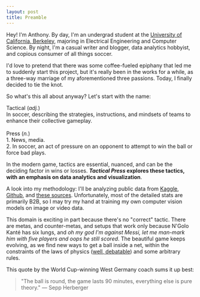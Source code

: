```yaml
---
layout: post
title: Preamble
---
```


Hey! I'm Anthony. By day, I'm an undergrad student at the [University of California, Berkeley](https://berkeley.edu), majoring in Electrical Engineering and Computer Science. By night, I'm a casual writer and blogger, data analytics hobbyist, and copious consumer of all things soccer. 

I'd love to pretend that there was some coffee-fueled epiphany that led me to suddenly start this project, but it's really been in the works for a while, as a three-way marriage of my aforementioned three passions. Today, I finally decided to tie the knot.

So what's this all about anyway? Let's start with the name:

<div class="message">
Tactical (<i>adj.</i>)<br/>
In soccer, describing the strategies, instructions, and mindsets of teams to enhance their collective gameplay.
<br/>
<br/>
Press (<i>n.</i>)
<br/>
1. News, media.
<br/>
2. In soccer, an act of pressure on an opponent to attempt to win the ball or force bad plays.
</div>

In the modern game, tactics are essential, nuanced, and can be the deciding factor in wins or losses. ***Tactical Press* explores these tactics, with an emphasis on data analytics and visualization**. 

A look into my methodology: I'll be analyzing public data from [Kaggle](https://kaggle.com), [Github](https://github.com), and [these sources](https://linkedin.com/pulse/soccer-analytics-data-beginners-guide-christian-kotitschke/). Unfortunately, most of the detailed stats are primarily B2B, so I may try my hand at training my own computer vision models on image or video data.

This domain is exciting in part because there's no "correct" tactic. There are metas, and counter-metas, and setups that work only because N'Golo Kanté has six lungs, and *oh my god I'm against Messi, let me man-mark him with five players and oops he still scored*. The beautiful game keeps evolving, as we find new ways to get a ball inside a net, within the constraints of the laws of physics ([well, debatable](https://youtu.be/vQZmRqxnH6M)) and some arbitrary rules. 

This quote by the World Cup-winning West Germany coach sums it up best:

> "The ball is round, the game lasts 90 minutes, everything else is pure theory." &mdash; Sepp Herberger